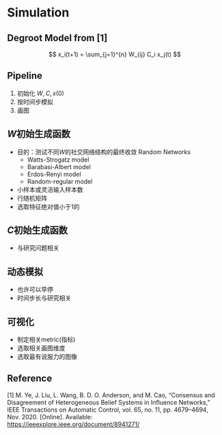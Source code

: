 # Simulation
## Degroot Model from [1]
$$
x_i(t+1) = \sum_{j=1}^{n} W_{ij} C_i x_j(t)
$$

## Pipeline
1. 初始化 $W, C, x(0)$ 
2. 按时间步模拟
3. 画图

## $W$初始生成函数
* 目的：测试不同$W$的社交网络结构的最终收敛
    Random Networks
  * Watts-Strogatz model
  * Barabasi-Albert model
  * Erdos-Renyi model
  * Random-regular model
* 小样本或灵活输入样本数
* 行随机矩阵
* 选取特征绝对值小于1的

## $C$初始生成函数
* 与研究问题相关

## 动态模拟
* 也许可以早停
* 时间步长与研究相关

## 可视化
* 制定相关metric(指标)
* 选取相关画图维度
* 选取最有说服力的图像


## Reference
[1] M. Ye, J. Liu, L. Wang, B. D. O. Anderson, and M. Cao, “Consensus and Disagreement of
Heterogeneous Belief Systems in Influence Networks,” IEEE Transactions on Automatic
Control, vol. 65, no. 11, pp. 4679–4694, Nov. 2020. [Online]. Available:
https://ieeexplore.ieee.org/document/8941271/
